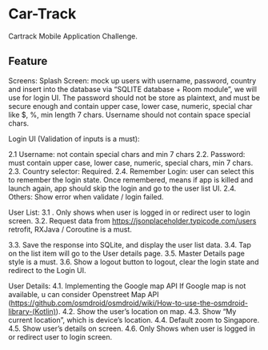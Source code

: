 # Car-Track
Cartrack Mobile Application Challenge. 

## Feature  
Screens:
Splash Screen:
mock up users with username, password, country and insert into the database via “SQLITE database + Room module”, we will use for login UI.
The password should not be store as plaintext, and must be secure enough and contain upper case, lower case, numeric, special char like $, %, min length 7 chars. Username should not contain space special chars.


Login UI (Validation of inputs is a must):

2.1 Username: not contain special chars and min 7 chars
2.2. Password: must contain upper case, lower case, numeric, special chars, min 7 chars.
2.3. Country selector: Required.
2.4. Remember Login: user can select this to remember the login state. Once remembered, means if app is killed and launch again, app should skip the login and go to the user list UI.
2.4. Others: Show error when validate / login failed.



User List:
3.1 . Only shows when user is logged in or redirect user to login screen.
3.2. Request data from https://jsonplaceholder.typicode.com/users 
retrofit, RXJava / Coroutine is a must.

3.3. Save the response into SQLite, and display the user list data.
3.4. Tap on the list item will go to the User details page.
3.5. Master Details page style is a must.
3.6. Show a logout button to logout, clear the login state and redirect to the Login UI.


User Details:
4.1. Implementing the Google map API 
If Google map is not available, u can consider Openstreet Map API
(https://github.com/osmdroid/osmdroid/wiki/How-to-use-the-osmdroid-library-(Kotlin)).
4.2. Show the user’s location on map.
4.3. Show “My current location”, which is device’s location.
4.4. Default zoom to Singapore.
4.5. Show user’s details on screen.
4.6. Only Shows when user is logged in or redirect user to login screen.

